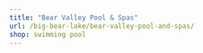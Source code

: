 ```yaml
---
title: "Bear Valley Pool & Spas"
url: /big-bear-lake/bear-valley-pool-and-spas/
shop: swimming pool
---
```

